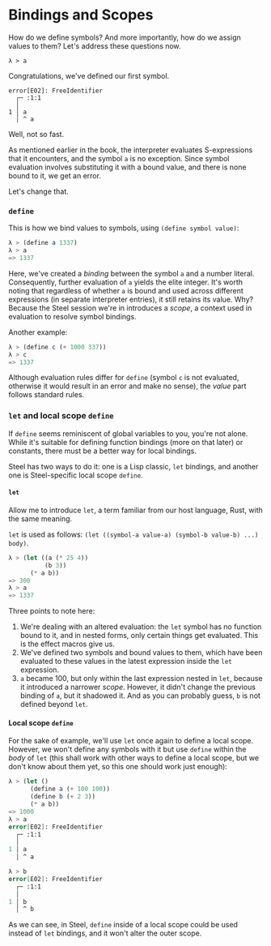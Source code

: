 # Bindings and Scopes

How do we define symbols? And more importantly, how do we assign values to them? Let's address these
questions now.

```
λ > a
```

Congratulations, we've defined our first symbol.

```
error[E02]: FreeIdentifier
  ┌─ :1:1
  │
1 │ a
  │ ^ a
```

Well, not so fast.

As mentioned earlier in the book, the interpreter evaluates S-expressions that it encounters, and
the symbol `a` is no exception. Since symbol evaluation involves substituting it with a bound value,
and there is none bound to it, we get an error.

Let's change that.

### `define`

This is how we bind values to symbols, using `(define symbol value)`:

```scheme
λ > (define a 1337)
λ > a
=> 1337
```

Here, we've created a _binding_ between the symbol `a` and a number literal. Consequently, further
evaluation of `a` yields the elite integer. It's worth noting that regardless of whether `a` is
bound and used across different expressions (in separate interpreter entries), it still retains its
value. Why? Because the Steel session we're in introduces a _scope_, a context used in evaluation to
resolve symbol bindings.

Another example:

```scheme
λ > (define c (+ 1000 337))
λ > c
=> 1337
```

Although evaluation rules differ for `define` (symbol `c` is not evaluated, otherwise it would
result in an error and make no sense), the _value_ part follows standard rules.

### `let` and local scope `define`

If `define` seems reminiscent of global variables to you, you're not alone. While it's suitable for
defining function bindings (more on that later) or constants, there must be a better way for local
bindings.

Steel has two ways to do it: one is a Lisp classic, `let` bindings, and another one is
Steel-specific local scope `define`.

#### `let`

Allow me to introduce `let`, a term familiar from our host language, Rust, with the same meaning.

`let` is used as follows: `(let ((symbol-a value-a) (symbol-b value-b) ...) body)`.

```scheme
λ > (let ((a (* 25 4))
          (b 3))
      (* a b))
=> 300
λ > a
=> 1337
```

Three points to note here:
1. We're dealing with an altered evaluation: the `let` symbol has no function bound to it, and in
nested forms, only certain things get evaluated. This is the effect macros give us.
2. We've defined two symbols and bound values to them, which have been evaluated to these values in
the latest expression inside the `let` expression.
3. `a` became 100, but only within the last expression nested in `let`, because it introduced a
narrower _scope_. However, it didn't change the previous binding of `a`, but it shadowed it. And as
you can probably guess, `b` is not defined beyond `let`.

#### Local scope `define`

For the sake of example, we'll use `let` once again to define a local scope. However, we won't
define any symbols with it but use `define` within the _body_ of `let` (this shall work with
other ways to define a local scope, but we don't know about them yet, so this one should work just
enough):

```scheme
λ > (let ()
      (define a (+ 100 100))
      (define b (+ 2 3))
      (* a b))
=> 1000
λ > a
error[E02]: FreeIdentifier
  ┌─ :1:1
  │
1 │ a
  │ ^ a

λ > b
error[E02]: FreeIdentifier
  ┌─ :1:1
  │
1 │ b
  │ ^ b
```

As we can see, in Steel, `define` inside of a local scope could be used instead of `let` bindings,
and it won't alter the outer scope.

